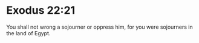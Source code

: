 # Exodus 22:21

You shall not wrong a sojourner or oppress him, for you were sojourners in the land of Egypt.
